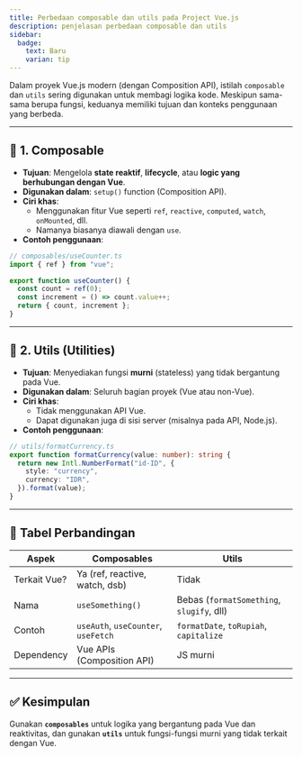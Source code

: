 ```yaml
---
title: Perbedaan composable dan utils pada Project Vue.js
description: penjelasan perbedaan composable dan utils
sidebar:
  badge:
    text: Baru
    varian: tip
---
```


Dalam proyek Vue.js modern (dengan Composition API), istilah `composable` dan `utils` sering digunakan untuk membagi logika kode. Meskipun sama-sama berupa fungsi, keduanya memiliki tujuan dan konteks penggunaan yang berbeda.

---

## 🔹 1. Composable

- **Tujuan**: Mengelola **state reaktif**, **lifecycle**, atau **logic yang berhubungan dengan Vue**.
- **Digunakan dalam**: `setup()` function (Composition API).
- **Ciri khas**:
  - Menggunakan fitur Vue seperti `ref`, `reactive`, `computed`, `watch`, `onMounted`, dll.
  - Namanya biasanya diawali dengan `use`.
- **Contoh penggunaan**:

```ts
// composables/useCounter.ts
import { ref } from "vue";

export function useCounter() {
  const count = ref(0);
  const increment = () => count.value++;
  return { count, increment };
}
```

---

## 🔹 2. Utils (Utilities)

- **Tujuan**: Menyediakan fungsi **murni** (stateless) yang tidak bergantung pada Vue.
- **Digunakan dalam**: Seluruh bagian proyek (Vue atau non-Vue).
- **Ciri khas**:
  - Tidak menggunakan API Vue.
  - Dapat digunakan juga di sisi server (misalnya pada API, Node.js).
- **Contoh penggunaan**:

```ts
// utils/formatCurrency.ts
export function formatCurrency(value: number): string {
  return new Intl.NumberFormat("id-ID", {
    style: "currency",
    currency: "IDR",
  }).format(value);
}
```

---

## 🧠 Tabel Perbandingan

| Aspek        | Composables                         | Utils                                     |
| ------------ | ----------------------------------- | ----------------------------------------- |
| Terkait Vue? | Ya (ref, reactive, watch, dsb)      | Tidak                                     |
| Nama         | `useSomething()`                    | Bebas (`formatSomething`, `slugify`, dll) |
| Contoh       | `useAuth`, `useCounter`, `useFetch` | `formatDate`, `toRupiah`, `capitalize`    |
| Dependency   | Vue APIs (Composition API)          | JS murni                                  |

---

## ✅ Kesimpulan

Gunakan **`composables`** untuk logika yang bergantung pada Vue dan reaktivitas, dan gunakan **`utils`** untuk fungsi-fungsi murni yang tidak terkait dengan Vue.
